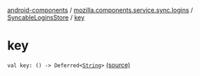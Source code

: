 [android-components](../../index.md) / [mozilla.components.service.sync.logins](../index.md) / [SyncableLoginsStore](index.md) / [key](./key.md)

# key

`val key: () -> Deferred<`[`String`](https://kotlinlang.org/api/latest/jvm/stdlib/kotlin/-string/index.html)`>` [(source)](https://github.com/mozilla-mobile/android-components/blob/master/components/service/sync-logins/src/main/java/mozilla/components/service/sync/logins/AsyncLoginsStorage.kt#L400)